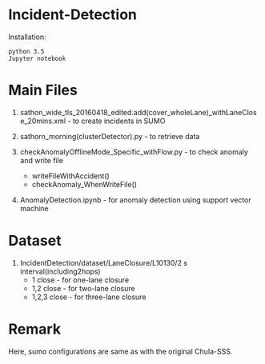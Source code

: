 # Incident-Detection
Installation:

	python 3.5 
	Jupyter notebook 


Main Files 
============================================================================================
1) sathon_wide_tls_20160418_edited.add(cover_wholeLane)_withLaneClose_20mins.xml 	- to create incidents in SUMO 

2) sathorn_morning(clusterDetector).py 							- to retrieve data 

3) checkAnomalyOfflineMode_Specific_withFlow.py						- to check anomaly and write file
	
	- writeFileWithAccident()
	- checkAnomaly_WhenWriteFile()
	
	

4) AnomalyDetection.ipynb								- for anomaly detection using support vector machine 


Dataset
============================================================================================
1) IncidentDetection/dataset/LaneClosure/L10130/2 s interval(including2hops)
	- 1 close			- for one-lane closure
	- 1,2 close 		- for two-lane closure
	- 1,2,3 close		- for three-lane closure



Remark
============================================================================================
Here, sumo configurations are same as with the original Chula-SSS. 

